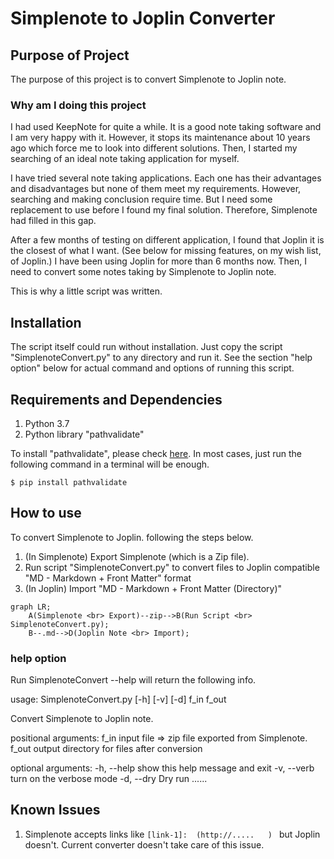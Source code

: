 # Simplenote to Joplin Converter

## Purpose of Project

The purpose of this project is to convert Simplenote to Joplin note.

### Why am I doing this project

I had used KeepNote for quite a while. It is a good note taking software and
I am very happy with it. However, it stops its maintenance about 10 years ago 
which force me to look into different solutions. 
Then, I started my searching of an ideal note taking application for myself.

I have tried several note taking applications. Each one has their advantages 
and disadvantages but none of them meet my requirements. 
However, searching and making conclusion require time. But I need some 
replacement to use before I found my final solution. Therefore,
Simplenote had filled in this gap. 

After a few months of testing on different application, I found that Joplin 
it is the closest of what I want. 
(See below for missing features, on my wish list, of Joplin.)
I have been using Joplin for more than 6 months now. 
Then, I need to convert some notes taking by Simplenote to Joplin note. 

This is why a little script was written.

## Installation

The script itself could run without installation. Just copy the script
"SimplenoteConvert.py" to any directory and run it. See the section 
"help option" below for actual command and options of running this script.


## Requirements and Dependencies

1. Python 3.7
2. Python library "pathvalidate" 

To install "pathvalidate", please check [here][lib-1]. In most cases, just run
the following command in a terminal will be enough.

    $ pip install pathvalidate


## How to use 

To convert Simplenote to Joplin. following the steps below.
1. (In Simplenote) Export Simplenote (which is a Zip file).
2. Run script "SimplenoteConvert.py" to convert files to Joplin compatible "MD - Markdown + Front Matter" format
3. (In Joplin) Import "MD - Markdown + Front Matter (Directory)"
```mermaid
graph LR;
    A(Simplenote <br> Export)--zip-->B(Run Script <br> SimplenoteConvert.py);
    B--.md-->D(Joplin Note <br> Import);
```

### help option

Run SimplenoteConvert --help will return the following info.

usage: SimplenoteConvert.py [-h] [-v] [-d] f_in f_out

Convert Simplenote to Joplin note.

positional arguments:
  f_in        input file => zip file exported from Simplenote.
  f_out       output directory for files after conversion

optional arguments:
  -h, --help  show this help message and exit
  -v, --verb  turn on the verbose mode
  -d, --dry   Dry run ......

## Known Issues

1. Simplenote accepts links like `[link-1]:  (http://.....   ) `
    but Joplin doesn't. 
    Current converter doesn't take care of this issue.


[lib-1]:  https://pypi.org/project/pathvalidate/#installation  


